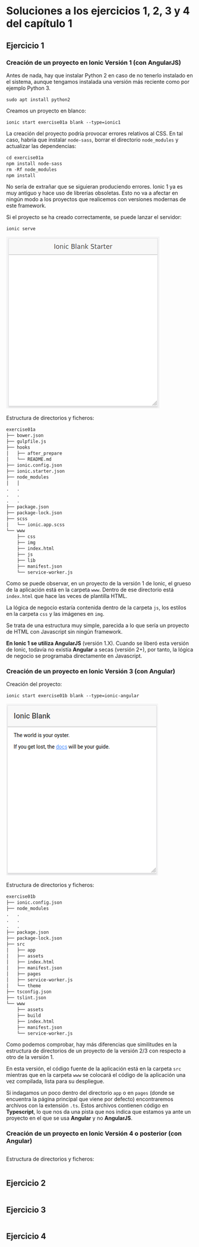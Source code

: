 # Soluciones a los ejercicios 1, 2, 3 y 4 del capítulo 1

## Ejercicio 1

### Creación de un proyecto en Ionic Versión 1 (con AngularJS)

Antes de nada, hay que instalar Python 2 en caso de no tenerlo instalado en el sistema, aunque tengamos instalada una versión más reciente como por ejemplo Python 3.

```console
sudo apt install python2
```

Creamos un proyecto en blanco:

```console
ionic start exercise01a blank --type=ionic1
```

La creación del proyecto podría provocar errores relativos al CSS. En tal caso, habría que instalar `node-sass`, borrar el directorio `node_modules` y actualizar las dependencias: 

```console
cd exercise01a
npm install node-sass
rm -Rf node_modules
npm install
```

No sería de extrañar que se siguieran produciendo errores. Ionic 1 ya es muy antiguo y hace uso de librerías obsoletas. Esto no va a afectar en ningún modo a los proyectos que realicemos con versiones modernas de este framework. 

Si el proyecto se ha creado correctamente, se puede lanzar el servidor:

```console
ionic serve
```

<img src="ionic1blank.png">

Estructura de directorios y ficheros:

```console
exercise01a
├── bower.json
├── gulpfile.js
├── hooks
│   ├── after_prepare
│   └── README.md
├── ionic.config.json
├── ionic.starter.json
├── node_modules
│   │
.   .
.   .
.   .
├── package.json
├── package-lock.json
├── scss
│   └── ionic.app.scss
└── www
    ├── css
    ├── img
    ├── index.html
    ├── js
    ├── lib
    ├── manifest.json
    └── service-worker.js
```

Como se puede observar, en un proyecto de la versión 1 de Ionic, el grueso de la aplicación está en la carpeta `www`. Dentro de ese directorio está `index.html` que hace las veces de plantilla HTML.

La lógica de negocio estaría contenida dentro de la carpeta `js`, los estilos en la carpeta `css` y las imágenes en `img`.

Se trata de una estructura muy simple, parecida a lo que sería un proyecto de HTML con Javascript sin ningún framework.

**En Ionic 1 se utiliza AngularJS** (versión 1.X). Cuando se liberó esta versión de Ionic, todavía no existía **Angular** a secas (versión 2+), por tanto, la lógica de negocio se programaba directamente en Javascript.

### Creación de un proyecto en Ionic Versión 3 (con Angular)

Creación del proyecto:

```console
ionic start exercise01b blank --type=ionic-angular
```

<img src="ionic3blank.png">

Estructura de directorios y ficheros:

```console
exercise01b
├── ionic.config.json
├── node_modules
.   .
.   .
.   .
├── package.json
├── package-lock.json
├── src
│   ├── app
│   ├── assets
│   ├── index.html
│   ├── manifest.json
│   ├── pages
│   ├── service-worker.js
│   └── theme
├── tsconfig.json
├── tslint.json
└── www
    ├── assets
    ├── build
    ├── index.html
    ├── manifest.json
    └── service-worker.js
```

Como podemos comprobar, hay más diferencias que similitudes en la estructura de directorios de un proyecto de la versión 2/3 con respecto a otro de la versión 1.

En esta versión, el código fuente de la aplicación está en la carpeta `src` mientras que en la carpeta `www` se colocará el código de la aplicación una vez compilada, lista para su despliegue.

Si indagamos un poco dentro del directorio `app` o en `pages` (donde se encuentra la página principal que viene por defecto) encontraremos archivos con la extensión `.ts`. Estos archivos contienen código en **Typescript**, lo que nos da una pista que nos indica que estamos ya ante un proyecto en el que se usa **Angular** y no **AngularJS**.

### Creación de un proyecto en Ionic Versión 4 o posterior (con Angular)

```console

```

Estructura de directorios y ficheros:

```console

```

## Ejercicio 2

```console

```

## Ejercicio 3

```console

```

## Ejercicio 4

```console

```
